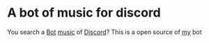 # A bot of music for discord
You search a [Bot](https://en.wikipedia.org/wiki/Robot) [music](https://en.wikipedia.org/wiki/Music) of [Discord](https://en.wikipedia.org/wiki/Discord_(software))? This is a open source of [my](https://github.com/DolceJ0Lly) bot
